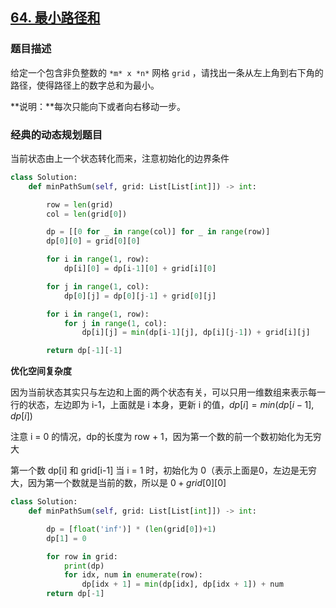 ## [64. 最小路径和](https://leetcode-cn.com/problems/minimum-path-sum/)

### 题目描述

给定一个包含非负整数的 `*m* x *n*` 网格 `grid` ，请找出一条从左上角到右下角的路径，使得路径上的数字总和为最小。

**说明：**每次只能向下或者向右移动一步。



### 经典的动态规划题目

当前状态由上一个状态转化而来，注意初始化的边界条件

```python
class Solution:
    def minPathSum(self, grid: List[List[int]]) -> int:

        row = len(grid)
        col = len(grid[0])

        dp = [[0 for _ in range(col)] for _ in range(row)]
        dp[0][0] = grid[0][0]

        for i in range(1, row):
            dp[i][0] = dp[i-1][0] + grid[i][0]

        for j in range(1, col):
            dp[0][j] = dp[0][j-1] + grid[0][j]

        for i in range(1, row):
            for j in range(1, col):
                dp[i][j] = min(dp[i-1][j], dp[i][j-1]) + grid[i][j]

        return dp[-1][-1]
```



**优化空间复杂度**

因为当前状态其实只与左边和上面的两个状态有关，可以只用一维数组来表示每一行的状态，左边即为 i-1，上面就是 i 本身，更新 i 的值，$dp[i] = min(dp[i-1], dp[i])$

注意 i = 0 的情况，dp的长度为 row + 1，因为第一个数的前一个数初始化为无穷大

第一个数 dp[i] 和 grid[i-1] 当 i = 1 时，初始化为 0（表示上面是0，左边是无穷大，因为第一个数就是当前的数，所以是 $0 + grid[0][0]$

```python
class Solution:
    def minPathSum(self, grid: List[List[int]]) -> int:

        dp = [float('inf')] * (len(grid[0])+1)
        dp[1] = 0

        for row in grid:
            print(dp)
            for idx, num in enumerate(row):
                dp[idx + 1] = min(dp[idx], dp[idx + 1]) + num
        return dp[-1]
```

